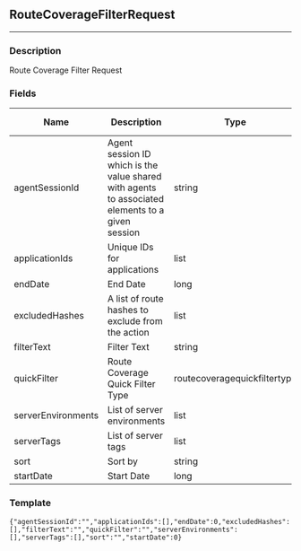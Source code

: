 ## RouteCoverageFilterRequest
---
### Description
Route Coverage Filter Request
### Fields
| Name | Description | Type | Allowed Values | Required |
| ---- | ----------- | ---- | -------------- | -------- |
| agentSessionId | Agent session ID which is the value shared with agents to associated elements to a given session | string |  | false |
| applicationIds | Unique IDs for applications | list |  | false |
| endDate | End Date | long |  | false |
| excludedHashes | A list of route hashes to exclude from the action | list |  | false |
| filterText | Filter Text | string |  | false |
| quickFilter | Route Coverage Quick Filter Type | routecoveragequickfiltertype |  | false |
| serverEnvironments | List of server environments | list |  | false |
| serverTags | List of server tags | list |  | false |
| sort | Sort by | string |  | false |
| startDate | Start Date | long |  | false |
### Template
```
{"agentSessionId":"","applicationIds":[],"endDate":0,"excludedHashes":[],"filterText":"","quickFilter":"","serverEnvironments":[],"serverTags":[],"sort":"","startDate":0}
```
